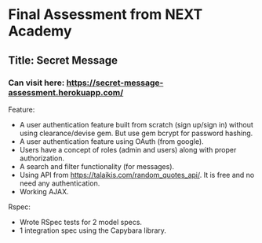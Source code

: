 # Final Assessment from NEXT Academy

## Title: Secret Message

### Can visit here: https://secret-message-assessment.herokuapp.com/

Feature:
* A user authentication feature built from scratch (sign up/sign in) without using clearance/devise gem. But use gem bcrypt for password hashing.
* A user authentication feature using OAuth (from google).
* Users have a concept of roles (admin and users) along with proper authorization.
* A search and filter functionality (for messages).
* Using API from https://talaikis.com/random_quotes_api/. It is free and no need any authentication.
* Working AJAX.

Rspec:
* Wrote RSpec tests for 2 model specs.
* 1 integration spec using the Capybara library.
